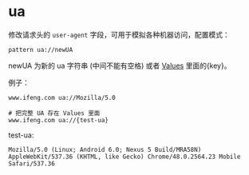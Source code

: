 # ua

修改请求头的 `user-agent` 字段，可用于模拟各种机器访问，配置模式：

	pattern ua://newUA

newUA 为新的 ua 字符串 (中间不能有空格) 或者 [Values](http://local.whistlejs.com/#values) 里面的{key}。

例子：

	www.ifeng.com ua://Mozilla/5.0

	# 把完整 UA 存在 Values 里面
	www.ifeng.com ua://{test-ua}

test-ua:

	Mozilla/5.0 (Linux; Android 6.0; Nexus 5 Build/MRA58N) AppleWebKit/537.36 (KHTML, like Gecko) Chrome/48.0.2564.23 Mobile Safari/537.36
